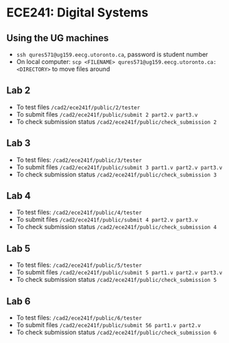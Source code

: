 # ECE241: Digital Systems
## Using the UG machines
- `ssh qures571@ug159.eecg.utoronto.ca`, password is student number
- On local computer: `scp <FILENAME> qures571@ug159.eecg.utoronto.ca:<DIRECTORY>` to move files around
## Lab 2 
- To test files `/cad2/ece241f/public/2/tester`
- To submit files `/cad2/ece241f/public/submit 2 part2.v part3.v`
- To check submission status `/cad2/ece241f/public/check_submission 2`
## Lab 3
- To test files: `/cad2/ece241f/public/3/tester` 
- To submit files `/cad2/ece241f/public/submit 3 part1.v part2.v part3.v`
- To check submission status `/cad2/ece241f/public/check_submission 3`
## Lab 4
- To test files: `/cad2/ece241f/public/4/tester` 
- To submit files `/cad2/ece241f/public/submit 4 part2.v part3.v`
- To check submission status `/cad2/ece241f/public/check_submission 4`

## Lab 5
- To test files: `/cad2/ece241f/public/5/tester` 
- To submit files `/cad2/ece241f/public/submit 5 part1.v part2.v part3.v`
- To check submission status `/cad2/ece241f/public/check_submission 5`

## Lab 6
- To test files: `/cad2/ece241f/public/6/tester` 
- To submit files `/cad2/ece241f/public/submit 56 part1.v part2.v`
- To check submission status `/cad2/ece241f/public/check_submission 6`